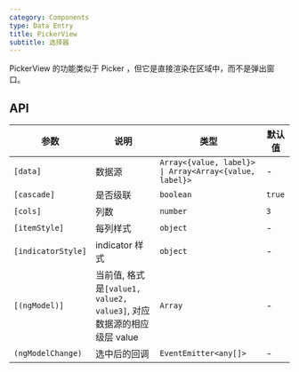 ```yaml
---
category: Components
type: Data Entry
title: PickerView
subtitle: 选择器
---
```


PickerView 的功能类似于 Picker ，但它是直接渲染在区域中，而不是弹出窗口。

## API

| 参数 | 说明 | 类型 | 默认值 |
|----|-----|------|------|
| `[data]` | 数据源 | `Array<{value, label}> \| Array<Array<{value, label}> `| - |
| `[cascade]` | 是否级联 | `boolean` | `true` |
| `[cols]` | 列数 | `number` | `3` |
| `[itemStyle]` | 每列样式 | `object` | - |
| `[indicatorStyle]` | indicator 样式  | `object` | - |
| `[(ngModel)]` | 当前值, 格式是`[value1, value2, value3]`, 对应数据源的相应级层 value | `Array` | - |
| `(ngModelChange)` | 选中后的回调 | `EventEmitter<any[]>` | - |
